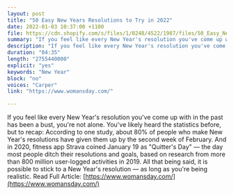 ```yaml
---
layout: post
title: "50 Easy New Years Resolutions to Try in 2022"
date: 2022-01-03 10:37:00 +1100
file: https://cdn.shopify.com/s/files/1/0248/4522/1987/files/50_Easy_New_Year_s_Resolutions_to_Try_in_2022.mp3?v=1641197211
summary: "If you feel like every New Year's resolution you've come up with in the past has been a bust, you're not alone. You've likely heard the statistics before, but to recap: According to one study, about 80% of people who make New Year's resolutions have given them up by the second week of February. And in 2020, fitness app Strava coined January 19 as "Quitter's Day" — the day most people ditch their resolutions and goals, based on research from more than 800 million user-logged activities in 2019. All that being said, it is possible to stick to a New Years resolution — as long as you're being realistic."
description: "If you feel like every New Year's resolution you've come up with in the past has been a bust, you're not alone. You've likely heard the statistics before, but to recap: According to one study, about 80% of people who make New Year's resolutions have given them up by the second week of February. And in 2020, fitness app Strava coined January 19 as Quitters Day — the day most people ditch their resolutions and goals, based on research from more than 800 million user-logged activities in 2019. All that being said, it is possible to stick to a New Years resolution — as long as you're being realistic. Read Full Article:<a href='https://www.womansday.com/'>https://www.womansday.com/</a>"
duration: "04:35" 
length: "2755440000"
explicit: "yes" 
keywords: "New Year"
block: "no" 
voices: "Carper"
link: "https://www.womansday.com/"

---
```


If you feel like every New Year's resolution you've come up with in the past has been a bust, you're not alone. You've likely heard the statistics before, but to recap: According to one study, about 80% of people who make New Year's resolutions have given them up by the second week of February. And in 2020, fitness app Strava coined January 19 as "Quitter's Day" — the day most people ditch their resolutions and goals, based on research from more than 800 million user-logged activities in 2019. All that being said, it is possible to stick to a New Year's resolution — as long as you're being realistic.  Read Full Article: [https://www.womansday.com/](https://www.womansday.com/)
